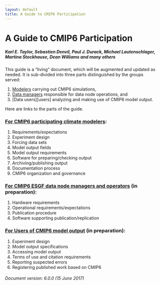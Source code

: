 ```yaml
---
layout: default
title: A Guide to CMIP6 Participation
---
```


# A Guide to CMIP6 Participation
##### Karl E. Taylor, Sebastien Denvil, Paul J. Durack, Michael Lautenschlager, Martina Stockhause, Dean Williams and many others

This guide is a “living” document, which will be augmented and updated as needed. It is sub-divided into three parts distinguished by the groups served:

1. [Modelers][modelers] carrying out CMIP6 simulations,
2. [Data managers][dataManagers] responsible for data node operations, and
3. [Data users][users] analyzing and making use of CMIP6 model output.

Here are links to the parts of the guide.


### [For CMIP6 participating climate modelers][modelers]:

1. Requirements/expectations
2. Experiment design
3. Forcing data sets
4. Model output fields
5. Model output requirements
6. Software for preparing/checking output
7. Archiving/publishing output
8. Documentation process
9. CMIP6 organization and governance


### [For CMIP6 ESGF data node managers and operators][dataManagers] (in preparation):

1. Hardware requirements
2. Operational requirements/expectations
3. Publication procedure
4. Software supporting publication/replication


### [For Users of CMIP6 model output][dataUsers] (in preparation):

1. Experiment design
2. Model output specifications
3. Accessing model output
4. Terms of use and citation requirements
5. Reporting suspected errors
6. Registering published work based on CMIP6


###### Document version: 6.0.0 (15 June 2017)

[modelers]: modelers.html
[dataManagers]: dataManagers.html
[dataUsers]: dataUsers.html